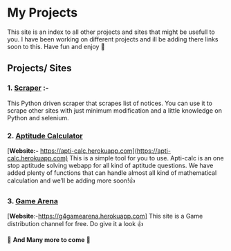 # My Projects
This site is an index to all other projects and sites that might be usefull to you. I have been working on different projects and ill be adding there links soon to this.
Have fun and enjoy 🎉

## Projects/ Sites
### 1. [Scraper](https://r15hav.github.io/KIIT_TnP_Scraper/) :-
This Python driven scraper that scrapes list of notices. You can use it to scrape other sites with just minimum modification and a little knowledge on Python and selenium.

### 2. [Aptitude Calculator](https://r15hav.github.io/AptiCalc/)
[**Website:-** https://apti-calc.herokuapp.com](https://apti-calc.herokuapp.com)
This is a simple tool for you to use. Apti-calc is an one stop aptitude solving webapp for all kind of aptitude questions. We have added plenty of functions that can handle almost all kind of mathematical calculation and we’ll be adding more soon!👍

### 3. [Game Arena](https://g4gamearena.herokuapp.com)
[**Website**:-https://g4gamearena.herokuapp.com]
This site is a Game distribution channel for free. Do give it a look 👍

🎊 **And Many more to come** 🎊
